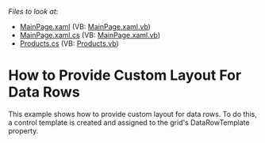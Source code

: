 <!-- default file list -->
*Files to look at*:

* [MainPage.xaml](./CS/AgDataGrid_CustomRowLayout/MainPage.xaml) (VB: [MainPage.xaml.vb](./VB/AgDataGrid_CustomRowLayout/MainPage.xaml.vb))
* [MainPage.xaml.cs](./CS/AgDataGrid_CustomRowLayout/MainPage.xaml.cs) (VB: [MainPage.xaml.vb](./VB/AgDataGrid_CustomRowLayout/MainPage.xaml.vb))
* [Products.cs](./CS/AgDataGrid_CustomRowLayout/Products.cs) (VB: [Products.vb](./VB/AgDataGrid_CustomRowLayout/Products.vb))
<!-- default file list end -->
# How to Provide Custom Layout For Data Rows


<p>This example shows how to provide custom layout for data rows. To do this, a control template is created and assigned to the grid's DataRowTemplate property.</p>

<br/>


